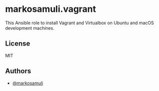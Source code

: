 markosamuli.vagrant
===================

This Ansible role to install Vagrant and Virtualbox on Ubuntu and macOS development machines.

License
-------

MIT

Authors
-------

- [@markosamuli](https://github.com/markosamuli)
